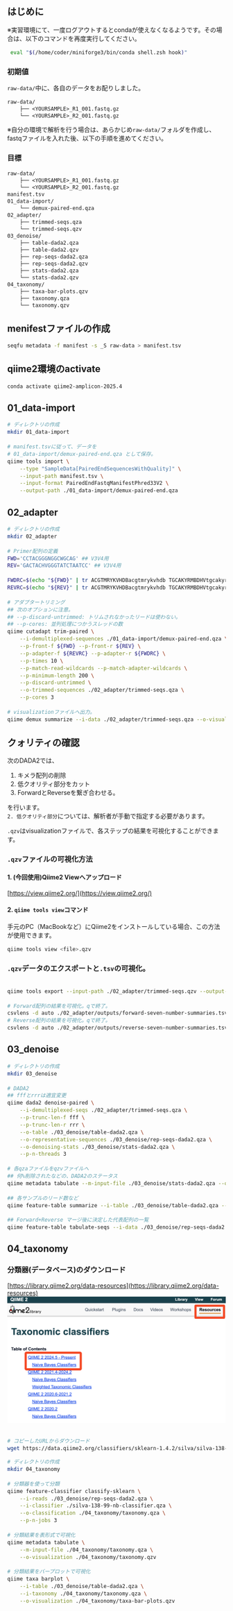 ## はじめに


※実習環境にて、一度ログアウトするとcondaが使えなくなるようです。その場合は、以下のコマンドを再度実行してください。

```bash
 eval "$(/home/coder/miniforge3/bin/conda shell.zsh hook)"
```

### 初期値

`raw-data/`中に、各自のデータをお配りしました。<br>
```text
raw-data/
    ├── <YOURSAMPLE>_R1_001.fastq.gz
    └── <YOURSAMPLE>_R2_001.fastq.gz
```

※自分の環境で解析を行う場合は、あらかじめ`raw-data/`フォルダを作成し、fastqファイルを入れた後、以下の手順を進めてください。


### 目標

```text
raw-data/
    ├── <YOURSAMPLE>_R1_001.fastq.gz
    └── <YOURSAMPLE>_R2_001.fastq.gz
manifest.tsv
01_data-import/
    └── demux-paired-end.qza
02_adapter/
    ├── trimmed-seqs.qza
    └── trimmed-seqs.qzv
03_denoise/
    ├── table-dada2.qza
    ├── table-dada2.qzv
    ├── rep-seqs-dada2.qza
    ├── rep-seqs-dada2.qzv
    ├── stats-dada2.qza
    └── stats-dada2.qzv
04_taxonomy/
    ├── taxa-bar-plots.qzv
    ├── taxonomy.qza
    └── taxonomy.qzv
```

## menifestファイルの作成

```bash
seqfu metadata -f manifest -s _S raw-data > manifest.tsv
```

## qiime2環境のactivate

```bash
conda activate qiime2-amplicon-2025.4
```

## 01_data-import

```bash
# ディレクトリの作成
mkdir 01_data-import

# manifest.tsvに従って、データを
# 01_data-import/demux-paired-end.qza として保存。
qiime tools import \
    --type "SampleData[PairedEndSequencesWithQuality]" \
    --input-path manifest.tsv \
    --input-format PairedEndFastqManifestPhred33V2 \
    --output-path ./01_data-import/demux-paired-end.qza
```

## 02_adapter

```bash
# ディレクトリの作成
mkdir 02_adapter

# Primer配列の定義
FWD='CCTACGGGNGGCWGCAG' ## V3V4用
REV='GACTACHVGGGTATCTAATCC' ## V3V4用

FWDRC=$(echo "${FWD}" | tr ACGTMRYKVHDBacgtmrykvhdb TGCAKYRMBDHVtgcakyrmbdhv | rev)
REVRC=$(echo "${REV}" | tr ACGTMRYKVHDBacgtmrykvhdb TGCAKYRMBDHVtgcakyrmbdhv | rev)

# アダプタートリミング
## 次のオプションに注意。
## --p-discard-untrimmed: トリムされなかったリードは使わない。
## --p-cores: 並列処理につかうスレッドの数
qiime cutadapt trim-paired \
    --i-demultiplexed-sequences ./01_data-import/demux-paired-end.qza \
    --p-front-f ${FWD} --p-front-r ${REV} \
    --p-adapter-f ${REVRC} --p-adapter-r ${FWDRC} \
    --p-times 10 \
    --p-match-read-wildcards --p-match-adapter-wildcards \
    --p-minimum-length 200 \
    --p-discard-untrimmed \
    --o-trimmed-sequences ./02_adapter/trimmed-seqs.qza \
    --p-cores 3

# visualizationファイルへ出力。
qiime demux summarize --i-data ./02_adapter/trimmed-seqs.qza --o-visualization ./02_adapter/trimmed-seqs.qzv
```

## クォリティの確認

次のDADA2では、

1. キメラ配列の削除
2. 低クオリティ部分をカット
3. ForwardとReverseを繋ぎ合わせる。

を行います。<br>
`2. 低クオリティ部分`については、解析者が手動で指定する必要があります。

`.qzv`はvisualizationファイルで、各ステップの結果を可視化することができます。

### `.qzv`ファイルの可視化方法

#### 1. (今回使用)Qiime2 Viewへアップロード
[https://view.qiime2.org/](https://view.qiime2.org/)

#### 2. `qiime tools view`コマンド
手元のPC（MacBookなど）にQiime2をインストールしている場合、この方法が使用できます。

```bash
qiime tools view <file>.qzv
```

### `.qzv`データのエクスポートと`.tsv`の可視化。

```bash

qiime tools export --input-path ./02_adapter/trimmed-seqs.qzv --output-path ./02_adapter/outputs

# Forward配列の結果を可視化。qで終了。
csvlens -d auto ./02_adapter/outputs/forward-seven-number-summaries.tsv
# Reverse配列の結果を可視化。qで終了。
csvlens -d auto ./02_adapter/outputs/reverse-seven-number-summaries.tsv

```


## 03_denoise

```bash
# ディレクトリの作成
mkdir 03_denoise

# DADA2
## fffとrrrは適宜変更
qiime dada2 denoise-paired \
    --i-demultiplexed-seqs ./02_adapter/trimmed-seqs.qza \
    --p-trunc-len-f fff \
    --p-trunc-len-r rrr \
    --o-table ./03_denoise/table-dada2.qza \
    --o-representative-sequences ./03_denoise/rep-seqs-dada2.qza \
    --o-denoising-stats ./03_denoise/stats-dada2.qza \
    --p-n-threads 3

# 各qzaファイルをqzvファイルへ
## 何%削除されたなどの、DADA2のステータス
qiime metadata tabulate --m-input-file ./03_denoise/stats-dada2.qza --o-visualization ./03_denoise/stats-dada2.qzv

## 各サンプルのリード数など
qiime feature-table summarize --i-table ./03_denoise/table-dada2.qza --o-visualization ./03_denoise/table-dada2.qzv

## Forward+Reverse マージ後に決定した代表配列の一覧
qiime feature-table tabulate-seqs --i-data ./03_denoise/rep-seqs-dada2.qza --o-visualization ./03_denoise/rep-seqs-dada2.qzv
```

## 04_taxonomy

### 分類器(データベース)のダウンロード

[https://library.qiime2.org/data-resources](https://library.qiime2.org/data-resources)
![](./img//04_classifier-download.png)

```bash

# コピーしたURLからダウンロード
wget https://data.qiime2.org/classifiers/sklearn-1.4.2/silva/silva-138-99-nb-classifier.qza

```

```bash
# ディレクトリの作成
mkdir 04_taxonomy

# 分類器を使って分類
qiime feature-classifier classify-sklearn \
    --i-reads ./03_denoise/rep-seqs-dada2.qza \
    --i-classifier ./silva-138-99-nb-classifier.qza \
    --o-classification ./04_taxonomy/taxonomy.qza \
    --p-n-jobs 3

# 分類結果を表形式で可視化
qiime metadata tabulate \
    --m-input-file ./04_taxonomy/taxonomy.qza \
    --o-visualization ./04_taxonomy/taxonomy.qzv

# 分類結果をバープロットで可視化
qiime taxa barplot \
    --i-table ./03_denoise/table-dada2.qza \
    --i-taxonomy ./04_taxonomy/taxonomy.qza \
    --o-visualization ./04_taxonomy/taxa-bar-plots.qzv

```
